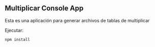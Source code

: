 ## Multiplicar Console App

Esta es una aplicación para generar archivos de tablas de multiplicar

Ejecutar: 
```
npm install
```